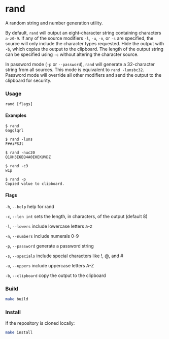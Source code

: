 # rand

A random string and number generation utility.

By default, `rand` will output an eight-character string containing characters `a-z0-9`. If any of the source modifiers `-l`, `-u`, `-n`, or `-s` are specified, the source will only include the character types requested. Hide the output with `-b`, which copies the output to the clipboard. The length of the output string can be specified using `-c` without altering the character source.

In password mode (`-p` or `--password`), `rand` will generate a 32-character string from all sources. This mode is equivalent to `rand -lunsbc32`. Password mode will override all other modifiers and send the output to the clipboard for security.

### Usage

`rand [flags]`

#### Examples

```
$ rand
6agqlqrl
```

```
$ rand -luns
F##iPSJt
```

```
$ rand -nuc20
Q1XH3E6EQ4A0EHEKUVDZ
```

```
$ rand -c3
w1p
```

```
$ rand -p
Copied value to clipboard.
```

#### Flags

`-h`, `--help`       help for rand

`-c`, `--len int`    sets the length, in characters, of the output (default 8)

`-l`, `--lowers`     include lowercase letters a-z

`-n`, `--numbers`    include numerals 0-9

`-p`, `--password`   generate a password string

`-s`, `--specials`   include special characters like !, @, and #

`-u`, `--uppers`     include uppercase letters A-Z

`-b`, `--clipboard`  copy the output to the clipboard 

### Build

```sh
make build
```

### Install

If the repository is cloned locally:

```sh
make install
```

